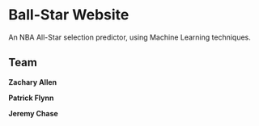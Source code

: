 Ball-Star Website
=======

An NBA All-Star selection predictor, using Machine Learning techniques.

## Team

**Zachary Allen**

**Patrick Flynn**

**Jeremy Chase**